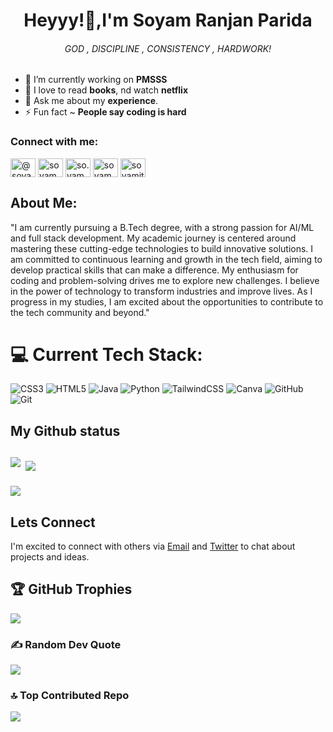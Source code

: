 
<!-- Proudly created with GPRM ( https://gprm.itsvg.in ) -->
<h1 align="center">Heyyy!👋,I'm Soyam Ranjan Parida</h1>

<h6 align="center">GOD , DISCIPLINE , CONSISTENCY , HARDWORK!</h6>

- 🔭 I’m currently working on **PMSSS**
- 👯 I love to read  **books**, nd watch **netflix**
- 💬 Ask me about my **experience**.
- ⚡ Fun fact ~ **People say coding is hard**

<h3 align="left">Connect with me:</h3>
<p align="left">
<a href="https://twitter.com/@soyamparida1408" target="blank"><img align="center" src="https://raw.githubusercontent.com/rahuldkjain/github-profile-readme-generator/master/src/images/icons/Social/twitter.svg" alt="@soyamparida1408" height="30" width="40" /></a>
<a href="https://linkedin.com/in/soyam parida" target="blank"><img align="center" src="https://raw.githubusercontent.com/rahuldkjain/github-profile-readme-generator/master/src/images/icons/Social/linked-in-alt.svg" alt="soyam parida" height="30" width="40" /></a>
<a href="https://instagram.com/so.yamm____" target="blank"><img align="center" src="https://raw.githubusercontent.com/rahuldkjain/github-profile-readme-generator/master/src/images/icons/Social/instagram.svg" alt="so.yamm____" height="30" width="40" /></a>
<a href="https://www.hackerrank.com/soyamparida54" target="blank"><img align="center" src="https://raw.githubusercontent.com/rahuldkjain/github-profile-readme-generator/master/src/images/icons/Social/hackerrank.svg" alt="soyamparida54" height="30" width="40" /></a>
<a href="https://www.leetcode.com/soyamiter2027" target="blank"><img align="center" src="https://raw.githubusercontent.com/rahuldkjain/github-profile-readme-generator/master/src/images/icons/Social/leet-code.svg" alt="soyamiter2027" height="30" width="40" /></a>
</p>

## About Me:

"I am currently pursuing a B.Tech degree, with a strong passion for AI/ML and full stack development. My academic journey is centered around mastering these cutting-edge technologies to build innovative solutions. I am committed to continuous learning and growth in the tech field, aiming to develop practical skills that can make a difference. My enthusiasm for coding and problem-solving drives me to explore new challenges. I believe in the power of technology to transform industries and improve lives. As I progress in my studies, I am excited about the opportunities to contribute to the tech community and beyond."

# 💻 Current Tech Stack:
![CSS3](https://img.shields.io/badge/css3-%231572B6.svg?style=plastic&logo=css3&logoColor=white) ![HTML5](https://img.shields.io/badge/html5-%23E34F26.svg?style=plastic&logo=html5&logoColor=white) ![Java](https://img.shields.io/badge/java-%23ED8B00.svg?style=plastic&logo=openjdk&logoColor=white) ![Python](https://img.shields.io/badge/python-3670A0?style=plastic&logo=python&logoColor=ffdd54) ![TailwindCSS](https://img.shields.io/badge/tailwindcss-%2338B2AC.svg?style=plastic&logo=tailwind-css&logoColor=white) ![Canva](https://img.shields.io/badge/Canva-%2300C4CC.svg?style=plastic&logo=Canva&logoColor=white) ![GitHub](https://img.shields.io/badge/github-%23121011.svg?style=plastic&logo=github&logoColor=white) ![Git](https://img.shields.io/badge/git-%23F05033.svg?style=plastic&logo=git&logoColor=white)


<h2> My Github status<h2>
  <p><img align="left" src="https://github-readme-stats.vercel.app/api/top-langs?username=soyamparida&show_icons=true&locale=en&layout=compact&theme=midnight-purple" </p>

<p>&nbsp;<img align="center" src="https://github-readme-stats.vercel.app/api?username=soyamparida&show_icons=true&locale=en&theme=midnight-purple"/></p>

<p><img align="center" src="https://github-readme-streak-stats.herokuapp.com/?user=soyamparida&theme=midnight-purple"/></p>



## Lets Connect
I'm excited to connect with others via [Email](soyamparida54@gmail.com) and [Twitter](https://x.com/soyamparida1408) to chat about projects and ideas.

## 🏆 GitHub Trophies
![](https://github-profile-trophy.vercel.app/?username=soyamparida&theme=radical&no-frame=false&no-bg=true&margin-w=4)

### ✍️ Random Dev Quote
![](https://quotes-github-readme.vercel.app/api?type=horizontal&theme=radical)

### 🔝 Top Contributed Repo
![](https://github-contributor-stats.vercel.app/api?username=soyamparida&limit=5&theme=dark&combine_all_yearly_contributions=true)
















